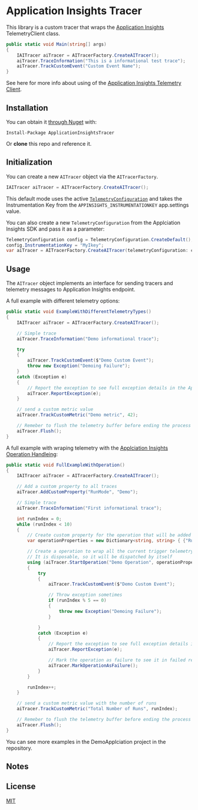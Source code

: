 # Application Insights Tracer

This library is a custom tracer that wraps the [Application Insights](https://azure.microsoft.com/en-us/services/application-insights/) TelemetryClient class.

```C#
public static void Main(string[] args)
{
    IAITracer aiTracer = AITracerFactory.CreateAITracer();
    aiTracer.TraceInformation("This is a informational test trace");
    aiTracer.TrackCustomEvent("Custom Event Name");
}
```

See here for more info about using of the [Application Insights Telemetry Client](https://github.com/Microsoft/ApplicationInsights-dotnet).

## Installation

You can obtain it [through Nuget](https://www.nuget.org/packages/ApplicationInsightsTracer/) with:
```
Install-Package ApplicationInsightsTracer
```

Or **clone** this repo and reference it.

## Initialization

You can create a new `AITracer` object via the `AITracerFactory`.
```C#
IAITracer aiTracer = AITracerFactory.CreateAITracer();
```
This default mode uses the active [`TelemetryConfiguration`](https://github.com/Microsoft/ApplicationInsights-dotnet/blob/37cec526194b833f7cd676f25eafd985dd88d3fa/src/Core/Managed/Shared/Extensibility/TelemetryConfiguration.cs) and takes the Instrumentation Key from the `APPINSIGHTS_INSTRUMENTATIONKEY` app.settings value.

You can also create a new `TelemetryConfiguration` from the Applciation Insights SDK and pass it as a parameter:

```C#
TelemetryConfiguration config = TelemetryConfiguration.CreateDefault();
config.InstrumentationKey = "MyIkey";
var aiTracer = AITracerFactory.CreateAITracer(telemetryConfiguration: config);
```

## Usage

The `AITracer` object implements an interface for sending tracers and telemetry messages to Application Insights endpoint.

A full example with different telemetry options:

```C#
public static void ExampleWithDifferentTelemetryTypes()
{
    IAITracer aiTracer = AITracerFactory.CreateAITracer();

    // Simple trace
    aiTracer.TraceInformation("Demo informational trace");

    try
    {
        aiTracer.TrackCustomEvent($"Demo Custom Event");
        throw new Exception("Demoing Failure");
    }
    catch (Exception e)
    {
        // Report the exception to see full exception details in the Application Insights portal (including full Stack Trace)
        aiTracer.ReportException(e);
    }

    // send a custom metric value 
    aiTracer.TrackCustomMetric("Demo metric", 42);

    // Remeber to flush the telemetry buffer before ending the process
    aiTracer.Flush();
}
```

A full example with wraping telemetry with the [Applciation Insights Operation Handleing](https://docs.microsoft.com/en-us/azure/application-insights/app-insights-api-custom-events-metrics#operation-context):

```C#
public static void FullExampleWithOperation()
{
    IAITracer aiTracer = AITracerFactory.CreateAITracer();

    // Add a custom property to all traces
    aiTracer.AddCustomProperty("RunMode", "Demo");

    // Simple trace
    aiTracer.TraceInformation("First informational trace");

    int runIndex = 0;
    while (runIndex < 10)
    {
        // Create custom property for the operation that will be added to all traces in the operation
        var operationProperties = new Dictionary<string, string> { {"RunVersion", $"Run {runIndex}"} };

        // Create a operation to wrap all the current trigger telemetry under a single group.
        // It is disposable, so it will be dispatched by itself
        using (aiTracer.StartOperation("Demo Operation", operationProperties))
        {
            try
            {
                aiTracer.TrackCustomEvent($"Demo Custom Event");

                // Throw exception sometimes
                if (runIndex % 5 == 0)
                {
                    throw new Exception("Demoing Failure");
                }

            }
            catch (Exception e)
            {
                // Report the exception to see full exception details in the Application Insights portal (including full Stack Trace)
                aiTracer.ReportException(e);

                // Mark the operation as failure to see it in failed requests section
                aiTracer.MarkOperationAsFailure();
            }
        }

        runIndex++;
    }

    // send a custom metric value with the number of runs
    aiTracer.TrackCustomMetric("Total Number of Runs", runIndex);

    // Remeber to flush the telemetry buffer before ending the process
    aiTracer.Flush();
}
```

You can see more examples in the DemoApplciation project in the repository.


## Notes


## License

[MIT](LICENSE)
